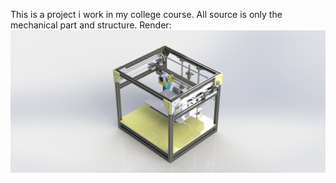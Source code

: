 This is a project i work in my college course.
All source is only the mechanical part and structure.
Render: ![Inicitous](https://github.com/duykhang2211/Inicitus_3DprinterCoreXY/blob/main/Initous.JPG)
